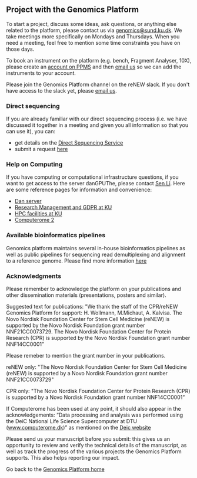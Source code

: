 ## Project with the Genomics Platform


To start a project, discuss some ideas, ask questions, or anything else related to the platform, please contact us via [genomics@sund.ku.dk](mailto:genomics@sund.ku.dk). We take meetings more specifically on Mondays and Thursdays. When you need a meeting, feel free to mention some time constraints you have on those days.

To book an instrument on the platform (e.g. bench, Fragment Analyser, 10X), please create an [account on PPMS](http://ppms.eu/ku/?Genomics) and then [email us](mailto:genomics@sund.ku.dk) so we can add the instruments to your account.

Please join the Genomics Platform channel on the reNEW slack. If you don't have access to the slack yet, please [email us](mailto:genomics@sund.ku.dk).

### Direct sequencing

If you are already familiar with our direct sequencing process (i.e. we have discussed it together in a meeting and given you all information so that you can use it), you can:

- get details on the [Direct Sequencing Service](/directsequencing/)
- submit a request [here](https://forms.office.com/e/Dgq0KkLsi3)

### Help on Computing

If you have computing or computational infrastructure questions, if you want to get access to the server danGPUThe, please contact [Sen Li](mailto:sen.li@sund.ku.dk). Here are some reference pages for information and convenience: 

- [Dan server](https://sgn102.pages.ku.dk/a-not-long-tour-of-dan-system/)
- [Research Management and GDPR at KU](https://kunet.ku.dk/work-areas/research/data/Pages/default.aspx)
- [HPC facilities at KU](https://kunet.ku.dk/work-areas/research/data/data-collection-processing-analysis/high-performance-computing-facilities/Pages/default.aspx)
- [Computerome 2](https://kunet.ku.dk/work-areas/research/Research%20Infrastructure/research-it/computerome-2.0/Pages/default.aspx)

### Available bioinformatics pipelines

Genomics platform maintains several in-house bioinformatics pipelines as well as public pipelines for sequencing read demultiplexing and alignment to a reference genome. Please find more information [here](/pipeline_overview/)

### Acknowledgments

Please remember to acknowledge the platform on your publications and other dissemination materials (presentations, posters and similar).

Suggested text for publications:
"We thank the staff of the CPR/reNEW Genomics Platform for support: H. Wollmann, M.Michaut, A. Kalvisa. The Novo Nordisk Foundation Center for Stem Cell Medicine (reNEW) is supported by the Novo Nordisk Foundation grant number NNF21CC0073729. The Novo Nordisk Foundation Center for Protein Research (CPR) is supported by the Novo Nordisk Foundation grant number NNF14CC0001”

Please remeber to mention the grant number in your publications. 

reNEW only: 
"The Novo Nordisk Foundation Center for Stem Cell Medicine (reNEW) is supported by a Novo Nordisk Foundation grant number NNF21CC0073729" 

CPR only: 
"The Novo Nordisk Foundation Center for Protein Research (CPR) is supported by a Novo Nordisk Foundation grant number NNF14CC0001”

If Computerome has been used at any point, it should also appear in the acknowledgements: 
“Data processing and analysis was performed using the DeiC National Life Science Supercomputer at DTU (www.computerome.dk)” as mentioned on the [Deic website]( https://vidensportal.deic.dk/en/publications/acknowledgements)

Please send us your manuscript before you submit: this gives us an opportunity to review and verify the technical details of the manuscript, as well as track the progress of the various projects the Genomics Platform supports. This also helps reporting our impact. 

Go back to the [Genomics Platform home](https://sundgenomics.github.io)

